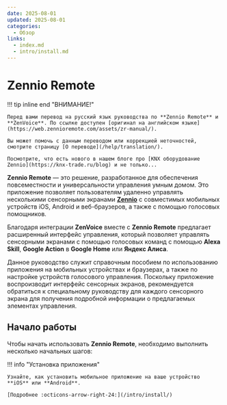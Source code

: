 ```yaml
---
date: 2025-08-01
updated: 2025-08-01
categories:
  - Обзор
links:
  - index.md
  - intro/install.md
---
```


# Zennio Remote

!!! tip inline end "ВНИМАНИЕ!"

    Перед вами перевод на русский язык руководства по **Zennio Remote** и **ZenVoice**. По ссылке доступен [оригинал на английском языке](https://web.zennioremote.com/assets/zr-manual/).
    
    Вы может помочь с данным переводом или коррекцией неточностей, смотрите страницу [О переводе](/help/translation/).

    Посмотрите, что есть нового в нашем блоге про [KNX оборудование Zennio](https://knx-trade.ru/blog) и не только... 

**Zennio Remote** — это решение, разработанное для обеспечения повсеместности и универсальности управления умным домом. Это приложение позволяет пользователям удаленно управлять несколькими сенсорными экранами [**Zennio**](https://knx-trade.ru/101-zennio-remote-control "Перейти в каталог оборудования Zennio") с совместимых мобильных устройств iOS, Android и веб-браузеров, а также с помощью голосовых помощников.

Благодаря интеграции **ZenVoice** вместе с **Zennio Remote** предлагает расширенный интерфейс управления, который позволяет управлять сенсорными экранами с помощью голосовых команд с помощью **Alexa Skill**, **Google Action** в **Google Home** или **Яндекс Алиса**.

Данное руководство служит справочным пособием по использованию приложения на мобильных устройствах и браузерах, а также по настройке устройств голосового управления. Поскольку приложение воспроизводит интерфейс сенсорных экранов, рекомендуется обратиться к специальному руководству для каждого сенсорного экрана для получения подробной информации о предлагаемых элементах управления.

## Начало работы

Чтобы начать использовать **Zennio Remote**, необходимо выполнить несколько начальных шагов:

!!! info "Установка приложения"

    Узнайте, как установить мобильное приложение на ваше устройство **iOS** или **Android**.
    
    [Подробнее :octicons-arrow-right-24:](/intro/install/)
